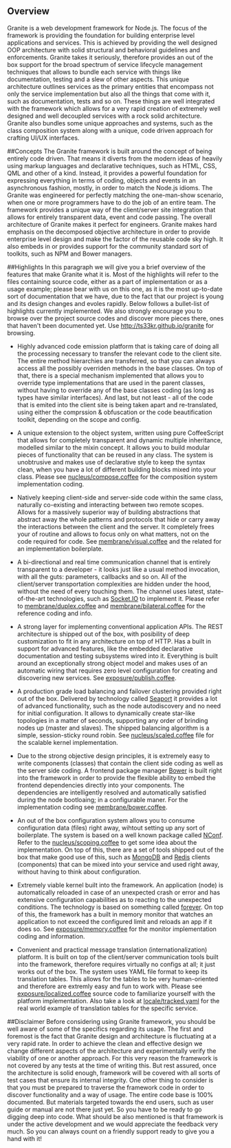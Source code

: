 ## Overview
Granite is a web development framework for Node.js. The focus of
the framework is providing the foundation for building enterprise
level applications and services. This is achieved by providing the
well designed OOP architecture with solid structural and behavioral
guidelines and enforcements. Granite takes it seriously, therefore
provides an out of the box support for the broad spectrum of service
lifecycle management techniques that allows to bundle each service
with things like documentation, testing and a slew of other aspects.
This unique architecture outlines services as the primary entities
that encompass not only the service implementation but also all the
things that come with it, such as documentation, tests and so on.
These things are well integrated with the framework which allows for
a very rapid creation of extremely well designed and well decoupled
services with a rock solid architecture. Granite also bundles some
unique approaches and systems, such as the class composition system
along with a unique, code driven approach for crafting UI/UX interfaces.

##Concepts
The Granite framework is built around the concept of being entirely
code driven. That means it diverts from the modern ideas of heavily
using markup languages and declarative techniques, such as HTML, CSS,
QML and other of a kind. Instead, it provides a powerful foundation
for expressing everything in terms of coding, objects and events in
an asynchronous fashion, mostly, in order to match the Node.js idioms.
The Granite was engineered for perfectly matching the one-man-show
scenario, when one or more programmers have to do the job of an entire
team. The framework provides a unique way of the client/server site
integration that allows for entirely transparent data, event and code passing.
The overall architecture of Granite makes it perfect for engineers.
Granite makes hard emphasis on the decomposed objective architecture
in order to provide enterprise level design and make the factor of
the reusable code sky high. It also embeds in or provides support for
the community standard sort of toolkits, such as NPM and Bower managers.

##Highlights
In this paragraph we will give you a brief overview of the features
that make Granite what it is. Most of the highlights will refer to
the files containing source code, either as a part of implementation
or as a usage example; please bear with us on this one, as it is the
most up-to-date sort of documentation that we have, due to the fact
that our project is young and its design changes and evoles rapidly.
Below follows a bullet-list of highlights currently implemented. We
also strongly encourage you to browse over the project source codes
and discover more pieces there, ones that haven't been documented yet.
Use http://ts33kr.github.io/granite for browsing.

  + Highly advanced code emission platform that is taking care of
  doing all the processing necessary to transfer the relevant code
  to the client site. The entire method hierarchies are transferred,
  so that you can always access all the possibly overriden methods
  in the base classes. On top of that, there is a special mechanism
  implemented that allows you to override type implementations that
  are used in the parent classes, without having to override any of
  the base classes coding (as long as types have similar interfaces).
  And last, but not least - all of the code that is emited into the
  client site is being taken apart and re-translated, using either
  the comprssion & obfuscation or the code beautification toolkit,
  depending on the scope and config.

  + A unique extension to the object system, written using pure
  CoffeeScript that allows for completely transparent and dynamic
  multiple inheritance, modelled similar to the mixin concept. It
  allows you to build modular pieces of functionality that can be
  reused in any class. The system is unobtrusive and makes use of
  declarative style to keep the syntax clean, when you have a lot
  of different building blocks mixed into your class. Please see
  [nucleus/compose.coffee](library/nucleus/compose.coffee) for
  the composition system implementation coding.

  + Natively keeping client-side and server-side code within the
  same class, naturally co-existing and interacting between two
  remote scopes. Allows for a massively superior way of building
  abstractions that abstract away the whole patterns and protocols
  that hide or carry away the interactions between the client and
  the server. It completely frees your of routine and allows to
  focus only on what matters, not on the code required for code.
  See [membrane/visual.coffee](library/membrane/visual.coffee)
  and the related for an implementation boilerplate.

  + A bi-directional and real time communication channel that is
  entirely transparent to a developer - it looks just like a usual
  method invocation, with all the guts: parameters, callbacks and
  so on. All of the client/server transportation complexities are
  hidden under the hood, without the need of every touching them.
  The channel uses latest, state-of-the-art technologies, such as
  [Socket.IO](http://socket.io) to implement it. Please refer to
  [membrane/duplex.coffee](library/membrane/duplex.coffee) and
  [membrane/bilateral.coffee](library/membrane/bilateral.coffee)
  for the reference coding and info.

  + A strong layer for implementing conventional application APIs.
  The REST architecture is shipped out of the box, with posibility
  of deep customization to fit in any architecture on top of HTTP.
  Has a built in support for advanced features, like the embedded
  declarative documentation and testing subsystems wired into it.
  Everything is built around an exceptionally strong object model
  and makes uses of an automatic wiring that requires zero level
  configuration for creating and discovering new services. See
  [exposure/publish.coffee](library/exposure/publish.coffee).

  + A production grade load balancing and failover clustering
  provided right out of the box. Delivered by technology called
  [Seaport](https://github.com/substack/seaport) it provides a
  lot of advanced functionality, such as the node autodiscovery
  and no need for initial configuration. It allows to dynamically
  create star-like topologies in a matter of seconds, supporting
  any order of brinding nodes up (master and slaves). The shipped
  balancing algorithm is a simple, session-sticky round robin. See
  [nucleus/scaled.coffee](library/nucleus/scaled.coffee) file for
  the scalable kernel implementation.

  + Due to the strong objective design principles, it is extremely
  easy to write components (classes) that contain the client side
  coding as well as the server side coding. A frontend package manager
  [Bower](http://bower.io) is built right into the framework in order
  to provide the flexible ability to embed the frontend dependencies
  directly into your components. The dependencies are intelligently
  resolved and automatically satisfied during the node bootloaing;
  in a configurable maner. For the implementation coding see
  [membrane/bower.coffee](library/membrane/bower.coffee).

  + An out of the box configuration system allows you to consume
  configuration data (files) right away, wihtout setting up any
  sort of boilerplate. The system is based on a well known package
  called [NConf](https://github.com/flatiron/nconf). Refer to the
  [nucleus/scoping.coffee](library/nucleus/scoping.coffee) to get
  some idea about the implementation. On top of this, there are a
  set of tools shipped out of the box that make good use of this,
  such as [MongoDB](http://mongodb.org) and [Redis](http://redis.io)
  clients (components) that can be mixed into your service and
  used right away, without having to think about configuration.

  + Extremely viable kernel built into the framework. An application
  (node) is automatically reloaded in case of an unexpected crash or
  error and has extensive configuration capabilities as to reacting
  to the unexpected conditions. The technology is based on something
  called [forever](https://github.com/nodejitsu/forever). On top of
  this, the framework has a built in memory monitor that watches an
  application to not exceed the configured limit and reloads an app
  if it does so. See [exposure/memory.coffee](library/exposure/memory.coffee)
  for the monitor implementation coding and information.

  + Convenient and practical message translation (internationalization)
  platform. It is built on top of the client/server communication tools
  built into the framework, therefore requires virtually no configs at
  all; it just works out of the box. The system uses YAML file format
  to keep its translation tables. This allows for the tables to be very
  human-oriented and therefore are extremly easy and fun to work with.
  Please see [exposure/localized.coffee](library/exposure/localized.coffee)
  source code to familiarize yourself with the platform implementation.
  Also take a look at [locale/tracked.yaml](locale/tracked.yaml) for
  the real world example of translation tables for the specific service.

##Disclaimer
Before considering using Granite framework, you should be well aware
of some of the specifics regarding its usage. The first and foremost
is the fact that Granite design and architecture is fluctuating at
a very rapid rate. In order to achieve the clean and effective design
we change different aspects of the architecture and experimentally
verify the viability of one or another approach. For this very reason
the framework is not covered by any tests at the time of writing this.
But rest assured, once the architecture is solid enough, framework
will be covered with all sorts of test cases that ensure its internal
integrity. One other thing to consider is that you must be prepared to
traverse the framework code in order to discover functionality and a
way of usage. The entire code base is 100% documented. But materials
targeted towards the end users, such as user guide or manual are not
there just yet. So you have to be ready to go digging deep into code.
What should be also mentioned is that framework is under the active
development and we would appreciate the feedback very much. So you
can always count on a friendly support ready to give you a hand with it!
